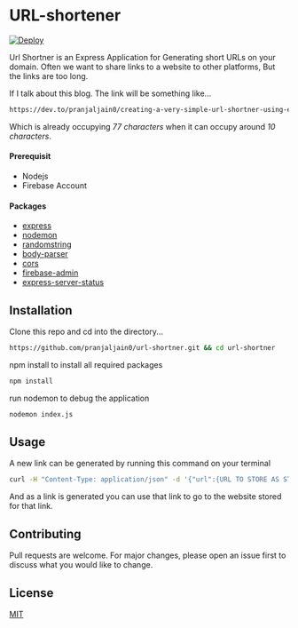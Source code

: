 # URL-shortener

[![Deploy](https://www.herokucdn.com/deploy/button.svg)](https://heroku.com/deploy)

Url Shortner is an Express Application for Generating short URLs on your domain. Often we want to share links to a website to other platforms, But the links are too long.

If I talk about this blog.
The link will be something like...

```bash
https://dev.to/pranjaljain0/creating-a-very-simple-url-shortner-using-express...
```

Which is already occupying _77 characters_ when it can occupy around _10 characters_.

#### Prerequisit

- Nodejs
- Firebase Account

#### Packages

- [express](https://expressjs.com)
- [nodemon](https://nodemon.io)
- [randomstring](https://www.npmjs.com/package/randomstring)
- [body-parser](https://www.npmjs.com/package/body-parser)
- [cors](https://www.npmjs.com/package/cors)
- [firebase-admin](https://www.npmjs.com/package/firebase-admin)
- [express-server-status](https://www.npmjs.com/package/express-server-status)

## Installation

Clone this repo and cd into the directory...

```bash
https://github.com/pranjaljain0/url-shortner.git && cd url-shortner
```

npm install to install all required packages

```bash
npm install
```

run nodemon to debug the application

```bash
nodemon index.js
```

## Usage

A new link can be generated by running this command on your terminal

```bash
curl -H "Content-Type: application/json" -d '{"url":{URL TO STORE AS STRING}}' http://localhost:3000/new

```

And as a link is generated you can use that link to go to the website stored for that link.

## Contributing

Pull requests are welcome. For major changes, please open an issue first to discuss what you would like to change.

## License

[MIT](https://choosealicense.com/licenses/mit/)
